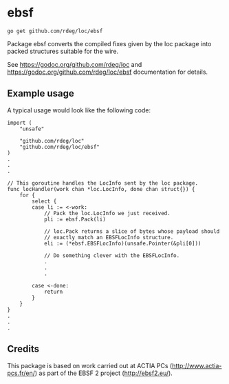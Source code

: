 # ebsf

`go get github.com/rdeg/loc/ebsf`

Package ebsf converts the compiled fixes given by the loc package into packed structures suitable for the wire.

See https://godoc.org/github.com/rdeg/loc and https://godoc.org/github.com/rdeg/loc/ebsf documentation for details.

## Example usage

A typical usage would look like the following code:

	import (
		"unsafe"
		
		"github.com/rdeg/loc"
		"github.com/rdeg/loc/ebsf"
	)
	.
	.
	.
	
	// This goroutine handles the LocInfo sent by the loc package.
	func locHandler(work chan *loc.LocInfo, done chan struct{}) {
		for {
			select {
			case li := <-work:
				// Pack the loc.LocInfo we just received.
				pli := ebsf.Pack(li)

				// loc.Pack returns a slice of bytes whose payload should
				// exactly match an EBSFLocInfo structure.
				eli := (*ebsf.EBSFLocInfo)(unsafe.Pointer(&pli[0]))

				// Do something clever with the EBSFLocInfo.
				.
				.
				.

			case <-done:
				return
			}
		}
	}
	.
	.
	.


## Credits

This package is based on work carried out at ACTIA PCs (http://www.actia-pcs.fr/en/)
as part of the EBSF 2 project (http://ebsf2.eu/).

